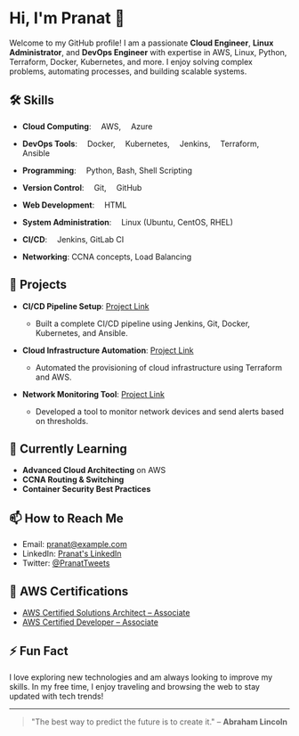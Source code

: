 # Hi, I'm Pranat 👋

Welcome to my GitHub profile! I am a passionate **Cloud Engineer**, **Linux Administrator**, and **DevOps Engineer** with expertise in AWS, Linux, Python, Terraform, Docker, Kubernetes, and more. I enjoy solving complex problems, automating processes, and building scalable systems.

## 🛠️ Skills

- **Cloud Computing**: 
  <img src="https://upload.wikimedia.org/wikipedia/commons/6/64/Amazon_Web_Services_Logo.svg" width="10" height="10" /> AWS, <img src="https://upload.wikimedia.org/wikipedia/commons/0/0d/Microsoft_Azure_Logo_2014.png" width="10" height="10" /> Azure
  
- **DevOps Tools**: 
  <img src="https://upload.wikimedia.org/wikipedia/commons/4/47/Docker_logo.png" width="10" height="10" /> Docker, <img src="https://upload.wikimedia.org/wikipedia/commons/3/39/Kubernetes_logo_without_workmark.svg" width="10" height="10" /> Kubernetes, <img src="https://upload.wikimedia.org/wikipedia/commons/f/f7/Jenkins_logo.svg" width="10" height="10" /> Jenkins, <img src="https://upload.wikimedia.org/wikipedia/commons/7/7e/Terraform_Logo.png" width="10" height="10" /> Terraform, <img src="https://upload.wikimedia.org/wikipedia/commons/7/76/Ansible_Logo.png" width="10" height="10" /> Ansible

- **Programming**: 
  <img src="https://upload.wikimedia.org/wikipedia/commons/c/c3/Python-logo-notext.svg" width="10" height="10" /> Python, Bash, Shell Scripting
  
- **Version Control**: 
  <img src="https://upload.wikimedia.org/wikipedia/commons/a/a7/Git-Logo.svg" width="10" height="10" /> Git, <img src="https://upload.wikimedia.org/wikipedia/commons/9/91/Octicons-mark-github.svg" width="10" height="10" /> GitHub

- **Web Development**: 
  <img src="https://upload.wikimedia.org/wikipedia/commons/3/37/HTML5_logo.svg" width="10" height="10" /> HTML

- **System Administration**: 
  <img src="https://upload.wikimedia.org/wikipedia/commons/3/35/Tux.svg" width="10" height="10" /> Linux (Ubuntu, CentOS, RHEL)

- **CI/CD**: 
  <img src="https://upload.wikimedia.org/wikipedia/commons/f/f7/Jenkins_logo.svg" width="10" height="10" /> Jenkins, GitLab CI
  
- **Networking**: 
  CCNA concepts, Load Balancing

## 🚀 Projects

- **CI/CD Pipeline Setup**: [Project Link](#)
  - Built a complete CI/CD pipeline using Jenkins, Git, Docker, Kubernetes, and Ansible.
  
- **Cloud Infrastructure Automation**: [Project Link](#)
  - Automated the provisioning of cloud infrastructure using Terraform and AWS.

- **Network Monitoring Tool**: [Project Link](#)
  - Developed a tool to monitor network devices and send alerts based on thresholds.

## 🌱 Currently Learning

- **Advanced Cloud Architecting** on AWS
- **CCNA Routing & Switching**
- **Container Security Best Practices**

## 📫 How to Reach Me

- Email: pranat@example.com
- LinkedIn: [Pranat's LinkedIn](https://www.linkedin.com/in/pranat)
- Twitter: [@PranatTweets](https://twitter.com/PranatTweets)

## 🌟 AWS Certifications

- [AWS Certified Solutions Architect – Associate](https://www.credly.com/badges/31b63962-138d-4be1-a0c9-9e71a171faf3/public_url)
- [AWS Certified Developer – Associate](https://www.credly.com/badges/56d7cbab-da18-4a39-a854-4748a8fdf69f/public_url)

## ⚡ Fun Fact

I love exploring new technologies and am always looking to improve my skills. In my free time, I enjoy traveling and browsing the web to stay updated with tech trends!

---

> "The best way to predict the future is to create it." – **Abraham Lincoln**
